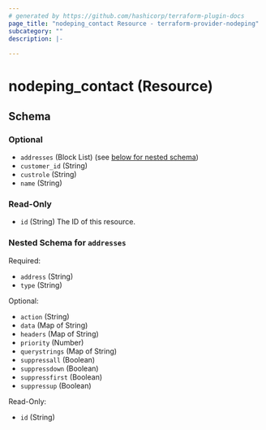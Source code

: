 ```yaml
---
# generated by https://github.com/hashicorp/terraform-plugin-docs
page_title: "nodeping_contact Resource - terraform-provider-nodeping"
subcategory: ""
description: |-
  
---
```


# nodeping_contact (Resource)





<!-- schema generated by tfplugindocs -->
## Schema

### Optional

- `addresses` (Block List) (see [below for nested schema](#nestedblock--addresses))
- `customer_id` (String)
- `custrole` (String)
- `name` (String)

### Read-Only

- `id` (String) The ID of this resource.

<a id="nestedblock--addresses"></a>
### Nested Schema for `addresses`

Required:

- `address` (String)
- `type` (String)

Optional:

- `action` (String)
- `data` (Map of String)
- `headers` (Map of String)
- `priority` (Number)
- `querystrings` (Map of String)
- `suppressall` (Boolean)
- `suppressdown` (Boolean)
- `suppressfirst` (Boolean)
- `suppressup` (Boolean)

Read-Only:

- `id` (String)

